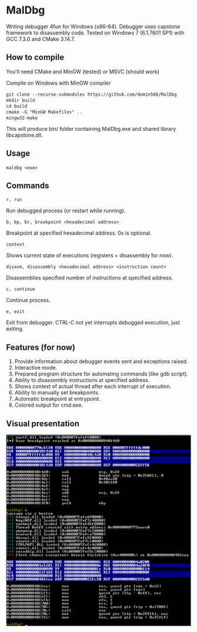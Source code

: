 # MalDbg

Writing debugger 4fun for Windows (x86-64). Debugger uses capstone framework to disassembly code.
Tested on Windows 7 (6.1.7601 SP1) with GCC 7.3.0 and CMake 3.14.7.

## How to compile
You'll need CMake and MinGW (tested) or MSVC (should work)

Compile on Windows with MinGW compiler

```
git clone --recurse-submodules https://github.com/domin568/MalDbg
mkdir build
cd build
cmake -G "MinGW Makefiles" ..
mingw32-make
```
This will produce bin/ folder containing MalDbg.exe and shared library libcapstone.dll.
## Usage

```
maldbg <exe>
```

## Commands

```
r, run 
```

Run debugged process (or restart while running).

```
b, bp, br, breakpoint <hexadecimal address>
```

Breakpoint at specified hexadecimal address. 0x is optional. 

```
context
```

Shows current state of executions (registers + disassembly for now).

```
disasm, disassembly <hexadecimal address> <instruction count>
```

Disassemblies specified number of instructions at specified address.

```
c, continue
```

Continue process.

```
e, exit
```

Exit from debugger. CTRL-C not yet interrupts debugged execution, just exiting.

## Features (for now)

1. Provide information about debugger events sent and exceptions raised. 
2. Interactive mode.
3. Prepared program structure for automating commands (like gdb script).
4. Ability to disassembly instructions at specified address.
5. Shows context of actual thread after each interrupt of execution.
4. Ability to manually set breakpoints.
5. Automatic breakpoint at entrypoint.
6. Colored output for cmd.exe.

## Visual presentation 

![](screen.png) 